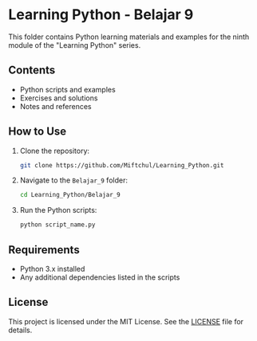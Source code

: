 # Learning Python - Belajar 9

This folder contains Python learning materials and examples for the ninth module of the "Learning Python" series.

## Contents

- Python scripts and examples
- Exercises and solutions
- Notes and references

## How to Use

1. Clone the repository:
    ```bash
    git clone https://github.com/Miftchul/Learning_Python.git
    ```
2. Navigate to the `Belajar_9` folder:
    ```bash
    cd Learning_Python/Belajar_9
    ```
3. Run the Python scripts:
    ```bash
    python script_name.py
    ```

## Requirements

- Python 3.x installed
- Any additional dependencies listed in the scripts

## License

This project is licensed under the MIT License. See the [LICENSE](../LICENSE) file for details.